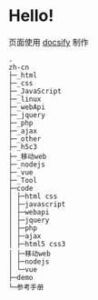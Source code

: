 # Hello!

页面使用 [docsify](https://docsify.js.org/#/zh-cn/) 制作
```
.
zh-cn
├─_html
├─_css
├─_JavaScript
├─_linux
├─_webApi
├─_jquery
├─_php
├─_ajax
├─_other
├─_h5c3
├─_移动web
├─_nodejs
├─_vue
├─_Tool
├─code
│ ├─html css
│ ├─javascript
│ ├─webapi
│ ├─jquery
│ ├─php
│ ├─ajax
│ ├─html5 css3
│ ├─移动web
│ ├─nodejs
│ └─vue
├─demo
└─参考手册
```